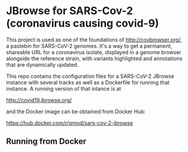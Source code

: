 # JBrowse for SARS-Cov-2 (coronavirus causing covid-9)

This project is used as one of the foundations of http://covbrowser.org/,  
a pastebin for SARS-CoV-2 genomes. It's a way to get a permanent, shareable
URL for a coronavirus isolate, displayed in a genome browser alongside the
reference strain, with variants highlighted and annotations that are
dynamically updated.

This repo contains the configuration files for a SARS-CoV-2 JBrowse instance
with several tracks as well as a Dockerfile for running that instance. A 
running version of that intance is at

  http://covid19.jbrowse.org/

and the Docker image can be obtained from Docker Hub:

  https://hub.docker.com/r/gmod/sars-cov-2-jbrowse

## Running from Docker


